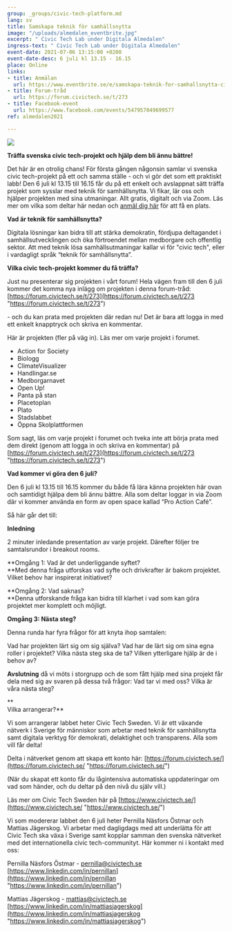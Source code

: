 ```yaml
---
group: _groups/civic-tech-platform.md
lang: sv
title: Samskapa teknik för samhällsnytta
image: "/uploads/almedalen_eventbrite.jpg"
excerpt: " Civic Tech Lab under Digitala Almedalen"
ingress-text: " Civic Tech Lab under Digitala Almedalen"
event-date: 2021-07-06 13:15:00 +0200
event-date-desc: 6 juli kl 13.15 - 16.15
place: Online
links:
- title: Anmälan
  url: https://www.eventbrite.se/e/samskapa-teknik-for-samhallsnytta-civic-tech-lab-under-digitala-almedalen-biljetter-159665412547
- title: Forum-tråd
  url: https://forum.civictech.se/t/273
- title: Facebook-event
  url: https://www.facebook.com/events/547957049699577
ref: almedalen2021

---
```

![](/uploads/almedalen_eventbrite.jpg)

**Träffa svenska civic tech-projekt och hjälp dem bli ännu bättre!**

Det här är en otrolig chans! För första gången någonsin samlar vi svenska civic tech-projekt på ett och samma ställe - och vi gör det som ett praktiskt labb! Den 6 juli kl 13.15 till 16.15 får du på ett enkelt och avslappnat sätt träffa projekt som sysslar med teknik för samhällsnytta. Vi fikar, lär oss och hjälper projekten med sina utmaningar. Allt gratis, digitalt och via Zoom. Läs mer om vilka som deltar här nedan och [anmäl dig här](https://www.eventbrite.se/e/samskapa-teknik-for-samhallsnytta-civic-tech-lab-under-digitala-almedalen-biljetter-159665412547 ) för att få en plats. 

**Vad är teknik för samhällsnytta?**

Digitala lösningar kan bidra till att stärka demokratin, fördjupa deltagandet i samhällsutvecklingen och öka förtroendet mellan medborgare och offentlig sektor. Att med teknik lösa samhällsutmaningar kallar vi för "civic tech", eller i vardagligt språk “teknik för samhällsnytta”.

**Vilka civic tech-projekt kommer du få träffa?**

Just nu presenterar sig projekten i vårt forum! Hela vägen fram till den 6 juli kommer det komma nya inlägg om projekten i denna forum-tråd: [https://forum.civictech.se/t/273](https://forum.civictech.se/t/273 "https://forum.civictech.se/t/273")

\- och du kan prata med projekten där redan nu! Det är bara att logga in med ett enkelt knapptryck och skriva en kommentar.

Här är projekten (fler på väg in). Läs mer om varje projekt i forumet.

* Action for Society
* Biologg
* ClimateVisualizer
* Handlingar.se
* Medborgarnavet
* Open Up!
* Panta på stan
* Placetoplan
* Plato
* Stadslabbet
* Öppna Skolplattformen

Som sagt, läs om varje projekt i forumet och tveka inte att börja prata med dem direkt (genom att logga in och skriva en kommentar) på [https://forum.civictech.se/t/273](https://forum.civictech.se/t/273 "https://forum.civictech.se/t/273")

**Vad kommer vi göra den 6 juli?**

Den 6 juli kl 13.15 till 16.15 kommer du både få lära känna projekten här ovan och samtidigt hjälpa dem bli ännu bättre. Alla som deltar loggar in via Zoom där vi kommer använda en form av open space kallad “Pro Action Café”.

Så här går det till: 

**Inledning**

2 minuter inledande presentation av varje projekt. Därefter följer tre samtalsrundor i breakout rooms.

**Omgång 1: Vad är det underliggande syftet?  
**Med denna fråga utforskas vad syfte och drivkrafter är bakom projektet. Vilket behov har inspirerat initiativet?

**Omgång 2: Vad saknas?  
**Denna utforskande fråga kan bidra till klarhet i vad som kan göra projektet mer komplett och möjligt.

**Omgång 3: Nästa steg?**

Denna runda har fyra frågor för att knyta ihop samtalen:

Vad har projekten lärt sig om sig själva? Vad har de lärt sig om sina egna roller i projektet? Vilka nästa steg ska de ta? Vilken ytterligare hjälp är de i behov av?

**Avslutning** då vi möts i storgrupp och de som fått hjälp med sina projekt får dela med sig av svaren på dessa två frågor: Vad tar vi med oss? Vilka är våra nästa steg?

**  
Vilka arrangerar?**

Vi som arrangerar labbet heter Civic Tech Sweden. Vi är ett växande nätverk i Sverige för människor som arbetar med teknik för samhällsnytta samt digitala verktyg för demokrati, delaktighet och transparens. Alla som vill får delta!

Delta i nätverket genom att skapa ett konto här: [https://forum.civictech.se/](https://forum.civictech.se/ "https://forum.civictech.se/")

(När du skapat ett konto får du lågintensiva automatiska uppdateringar om vad som händer, och du deltar på den nivå du själv vill.)

Läs mer om Civic Tech Sweden här på [https://www.civictech.se/](https://www.civictech.se/ "https://www.civictech.se/")

Vi som modererar labbet den 6 juli heter Pernilla Näsfors Östmar och Mattias Jägerskog. Vi arbetar med dagligdags med att underlätta för att Civic Tech ska växa i Sverige samt kopplar samman den svenska nätverket med det internationella civic tech-communityt. Här kommer ni i kontakt med oss:

Pernilla Näsfors Östmar - pernilla@civictech.se  
[https://www.linkedin.com/in/pernillan](https://www.linkedin.com/in/pernillan "https://www.linkedin.com/in/pernillan")

Mattias Jägerskog - mattias@civictech.se  
[https://www.linkedin.com/in/mattiasjagerskog](https://www.linkedin.com/in/mattiasjagerskog "https://www.linkedin.com/in/mattiasjagerskog")